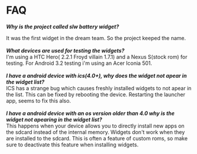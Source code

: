 # FAQ #

**_Why is the project called slw battery widget?_** <br>

It was the first widget in the dream team. So the project keeped the name.<br>
<br>
<b><i>What devices are used for testing the widgets?</i></b> <br>
I'm using a HTC Hero( 2.2.1 Froyd villain 1.7.1) and a Nexus S(stock rom) for testing. For Android 3.2 testing i'm using an Acer Iconia 501.<br>
<br>
<b><i>I have a android device with ics(4.0+), why does the widget not apear in the widget list?</i></b> <br>
ICS has a strange bug which causes freshly installed widgets to not apear in the list. This can be fixed by rebooting the device. Restarting the launcher app, seems to fix this also.<br>
<br>
<b><i>I have a android device with an os version older than 4.0 why is the widget not apearing in the widget list?</i></b> <br>
This happens when your device allows you to directly install new apps on the sdcard instead of the internal memory. Widgets don't work when they are installed to the sdcard. This is often a feature of custom roms, so make sure to deactivate this feature when installing widgets.
